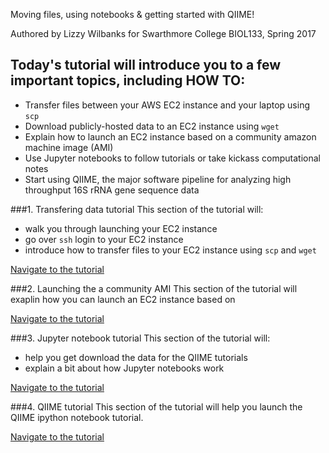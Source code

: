 Moving files, using notebooks & getting started with QIIME!

Authored by Lizzy Wilbanks for Swarthmore College BIOL133, Spring 2017


## Today's tutorial will introduce you to a few important topics, including HOW TO:
- Transfer files between your AWS EC2 instance and your laptop using `scp`
- Download publicly-hosted data to an EC2 instance using `wget`  
- Explain how to launch an EC2 instance based on a community amazon machine image (AMI)
- Use Jupyter notebooks to follow tutorials or take kickass computational notes
- Start using QIIME, the major software pipeline for analyzing high throughput 16S rRNA gene sequence data

###1. Transfering data tutorial
This section of the tutorial will:
- walk you through launching your EC2 instance
- go over `ssh` login to your EC2 instance
- introduce how to transfer files to your EC2 instance using `scp` and `wget` 

[Navigate to the tutorial](https://github.com/ewilbanks/micdiv2017/blob/master/2017-02-16-qiime-startup.md)

###2. Launching the a community AMI
This section of the tutorial will exaplin how you can launch an EC2 instance based on 

[Navigate to the tutorial]( )

###3. Jupyter notebook tutorial
This section of the tutorial will:
- help you get download the data for the QIIME tutorials
- explain a bit about how Jupyter notebooks work

[Navigate to the tutorial]( )

###4. QIIME tutorial
This section of the tutorial will help you launch the QIIME ipython notebook tutorial.

[Navigate to the tutorial]( )
